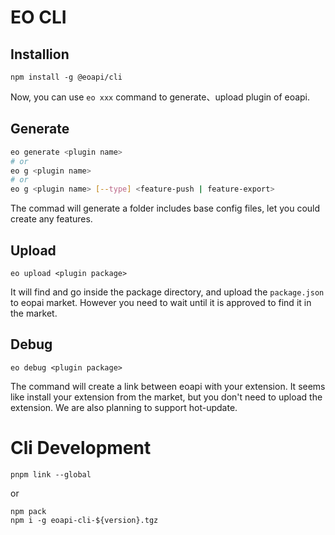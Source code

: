# EO CLI

## Installion

```
npm install -g @eoapi/cli
```

Now, you can use `eo xxx` command to generate、upload plugin of eoapi.

## Generate

```bash
eo generate <plugin name>
# or
eo g <plugin name>
# or
eo g <plugin name> [--type] <feature-push | feature-export>
```

The commad will generate a folder includes base config files, let you could create any features.

## Upload

```
eo upload <plugin package>
```

It will find and go inside the package directory, and upload the `package.json` to eopai market. However you need to wait until it is approved to find it in the market.

## Debug

```
eo debug <plugin package>
```

The command will create a link between eoapi with your extension. It seems like install your extension from the market, but you don't need to upload the extension. We are also planning to support hot-update.

# Cli Development

```
pnpm link --global
```
or
```
npm pack
npm i -g eoapi-cli-${version}.tgz
```